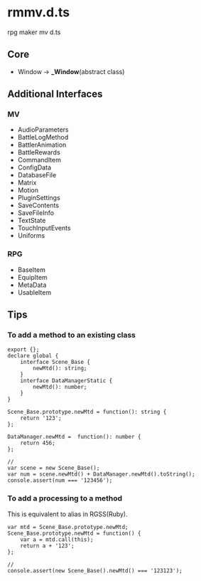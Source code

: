# rmmv.d.ts
rpg maker mv d.ts

## Core
* Window -> **_Window**(abstract class)

## Additional Interfaces

### MV
* AudioParameters
* BattleLogMethod
* BattlerAnimation
* BattleRewards
* CommandItem
* ConfigData
* DatabaseFile
* Matrix
* Motion
* PluginSettings
* SaveContents
* SaveFileInfo
* TextState
* TouchInputEvents
* Uniforms

### RPG
* BaseItem
* EquipItem
* MetaData
* UsableItem

## Tips

### To add a method to an existing class

    export {};
    declare global {
        interface Scene_Base {
            newMtd(): string;
        }
        interface DataManagerStatic {
            newMtd(): number;
        }
    }
    
    Scene_Base.prototype.newMtd = function(): string {
        return '123';
    };
    
    DataManager.newMtd =  function(): number {
        return 456;
    };
    
    //
    var scene = new Scene_Base();
    var num = scene.newMtd() + DataManager.newMtd().toString();
    console.assert(num === '123456');

### To add a processing to a method
This is equivalent to alias in RGSS(Ruby).

    var mtd = Scene_Base.prototype.newMtd;
    Scene_Base.prototype.newMtd = function() {
        var a = mtd.call(this);
        return a + '123';
    };
    
    //
    console.assert(new Scene_Base().newMtd() === '123123');

